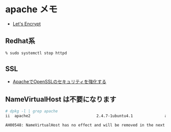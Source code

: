 # apache メモ

- [Let's Encrypt](apache.certbot.md)

## Redhat系

~~~bash
% sudo systemctl stop httpd
~~~
## SSL

- [ApacheでOpenSSLのセキュリティを強化する](http://qiita.com/sion_cojp/items/99fee211ceace3f76cff)

## NameVirtualHost は不要になります

~~~bash
# dpkg -l | grep apache
ii  apache2                             2.4.7-1ubuntu4.1              amd64        Apache HTTP Server
~~~

~~~bash
AH00548: NameVirtualHost has no effect and will be removed in the next release
~~~

